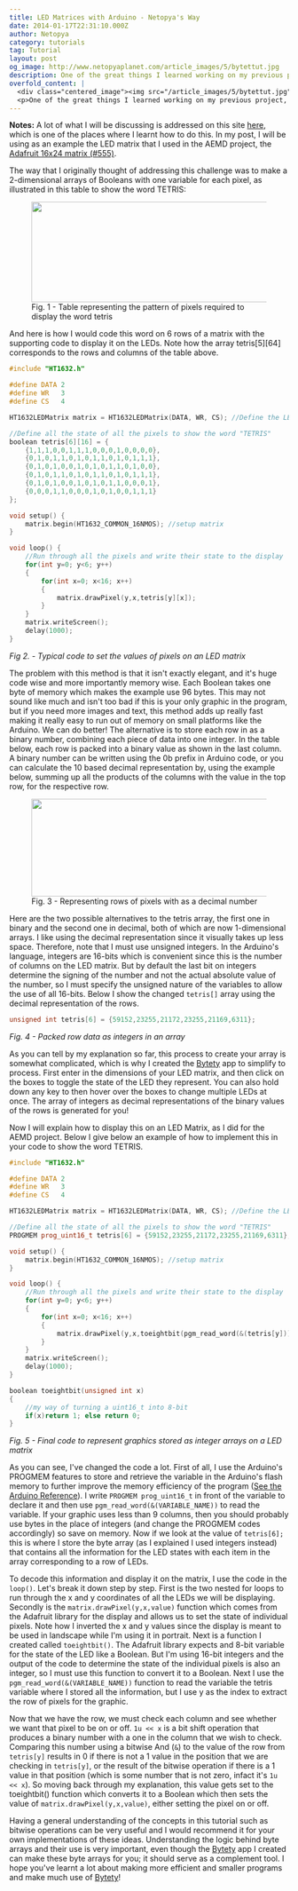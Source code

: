 ```yaml
---
title: LED Matrices with Arduino - Netopya's Way
date: 2014-01-17T22:31:10.000Z
author: Netopya
category: tutorials
tag: Tutorial
layout: post
og_image: http://www.netopyaplanet.com/article_images/5/bytettut.jpg
description: One of the great things I learned working on my previous project, the AEMD Alpha, was using the Arduino to control an LED matrix. The Adafruit libraries for the device took care of the multiplexing and other complexities and all that was left was controlling the individual LEDs from their x and y coordinates. But this led to the next challenge of how exactly to get images and graphics on the Arduino. First I'll describe a logic solution, but I'll show how this method falls apart. The alternative solution requires arrays of bytes (or integers) which is where my previous post introducing Bytety comes in. This little web app that I created presents a mock matrix that you can play around with to create your own graphics, and the program generates the necessary array for your Arduino code.  Continue reading on to learn my easy solution to display images on a LED matrix with an Arduino all while improving the memory footprint of your program.
overfold_content: |
  <div class="centered_image"><img src="/article_images/5/bytettut.jpg" class="img-thumbnail"/></div>
  <p>One of the great things I learned working on my previous project, the AEMD Alpha, was using the Arduino to control an LED matrix. The Adafruit libraries for the device took care of the multiplexing and other complexities and all that was left was controlling the individual LEDs from their x and y coordinates. But this led to the next challenge of how exactly to get images and graphics on the Arduino. First I'll describe a logic solution, but I'll show how this method falls apart. The alternative solution requires arrays of bytes (or integers) which is where my previous post introducing <a href="bytety.html">Bytety</a> comes in. This little web app that I created presents a mock matrix that you can play around with to create your own graphics, and the program generates the necessary array for your Arduino code.  Continue reading on to learn my easy solution to display images on a LED matrix with an Arduino all while improving the memory footprint of your program.</p>
---
```


**Notes:** A lot of what I will be discussing is addressed on this site [here](http://playground.arduino.cc/Code/BitMath), which is one of the places where I learnt how to do this. In my post, I will be using as an example the LED matrix that I used in the AEMD project, the [Adafruit 16x24 matrix (#555)](http://www.adafruit.com/products/555).

The way that I originally thought of addressing this challenge was to make a 2-dimensional arrays of Booleans with one variable for each pixel, as illustrated in this table to show the word TETRIS:

<figure>
    <img class="img-thumbnail" src="/article_images/5/g12.jpg" width="690" height="181"/>
    <figcaption>Fig. 1 - Table representing the pattern of pixels required to display the word tetris</figcaption>
</figure>

And here is how I would code this word on 6 rows of a matrix with the supporting code to display it on the LEDs. Note how the array tetris[5][64] corresponds to the rows and columns of the table above.

```cpp
#include "HT1632.h"

#define DATA 2
#define WR   3
#define CS   4

HT1632LEDMatrix matrix = HT1632LEDMatrix(DATA, WR, CS); //Define the LED matrix

//Define all the state of all the pixels to show the word "TETRIS"
boolean tetris[6][16] = {
    {1,1,1,0,0,1,1,1,0,0,0,1,0,0,0,0},
    {0,1,0,1,1,0,1,0,1,1,0,1,0,1,1,1},
    {0,1,0,1,0,0,1,0,1,0,1,1,0,1,0,0},
    {0,1,0,1,1,0,1,0,1,1,0,1,0,1,1,1},
    {0,1,0,1,0,0,1,0,1,0,1,1,0,0,0,1},
    {0,0,0,1,1,0,0,0,1,0,1,0,0,1,1,1}
};

void setup() {
    matrix.begin(HT1632_COMMON_16NMOS); //setup matrix
}

void loop() {
    //Run through all the pixels and write their state to the display
    for(int y=0; y<6; y++)
    {
        for(int x=0; x<16; x++)
        {
            matrix.drawPixel(y,x,tetris[y][x]);
        }
    }
    matrix.writeScreen();
    delay(1000);
}
```
*Fig 2. - Typical code to set the values of pixels on an LED matrix*

The problem with this method is that it isn't exactly elegant, and it's huge code wise and more importantly memory wise. Each Boolean takes one byte of memory which makes the example use 96 bytes. This may not sound like much and isn't too bad if this is your only graphic in the program, but if you need more images and text, this method adds up really fast making it really easy to run out of memory on small platforms like the Arduino. We can do better! The alternative is to store each row in as a binary number, combining each piece of data into one integer. In the table below, each row is packed into a binary value as shown in the last column. A binary number can be written using the 0b prefix in Arduino code, or you can calculate the 10 based decimal representation by, using the example below, summing up all the products of the columns with the value in the top row, for the respective row.

<figure>
    <img class="img-thumbnail" src="/article_images/5/g13.jpg" height="176" width="690"/>
    <figcaption>Fig. 3 - Representing rows of pixels with as a decimal number</figcaption>
</figure>

Here are the two possible alternatives to the tetris array, the first one in binary and the second one in decimal, both of which are now 1-dimensional arrays. I like using the decimal representation since it visually takes up less space. Therefore, note that I must use unsigned integers. In the Arduino's language, integers are 16-bits which is convenient since this is the number of columns on the LED matrix. But by default the last bit on integers determine the signing of the number and not the actual absolute value of the number, so I must specify the unsigned nature of the variables to allow the use of all 16-bits. Below I show the changed `tetris[]` array using the decimal representation of the rows.

```cpp
unsigned int tetris[6] = {59152,23255,21172,23255,21169,6311};
```
*Fig. 4 - Packed row data as integers in an array*

As you can tell by my explanation so far, this process to create your array is somewhat complicated, which is why I created the [Bytety](bytety.html) app to simplify to process. First enter in the dimensions of your LED matrix, and then click on the boxes to toggle the state of the LED they represent. You can also hold down any key to then hover over the boxes to change multiple LEDs at once. The array of integers as decimal representations of the binary values of the rows is generated for you!

Now I will explain how to display this on an LED Matrix, as I did for the AEMD project. Below I give below an example of how to implement this in your code to show the word TETRIS.

```cpp
#include "HT1632.h"

#define DATA 2
#define WR   3
#define CS   4

HT1632LEDMatrix matrix = HT1632LEDMatrix(DATA, WR, CS); //Define the LED matrix

//Define all the state of all the pixels to show the word "TETRIS"
PROGMEM prog_uint16_t tetris[6] = {59152,23255,21172,23255,21169,6311};

void setup() {
    matrix.begin(HT1632_COMMON_16NMOS); //setup matrix
}

void loop() {
    //Run through all the pixels and write their state to the display
    for(int y=0; y<6; y++)
    {
        for(int x=0; x<16; x++)
        {
            matrix.drawPixel(y,x,toeightbit(pgm_read_word(&(tetris[y])) & (1u << x)));
        }
    }
    matrix.writeScreen();
    delay(1000);
}

boolean toeightbit(unsigned int x)
{
    //my way of turning a uint16_t into 8-bit
    if(x)return 1; else return 0;
}
```
*Fig. 5 - Final code to represent graphics stored as integer arrays on a LED matrix*

As you can see, I've changed the code a lot. First of all, I use the Arduino's PROGMEM features to store and retrieve the variable in the Arduino's flash memory to further improve the memory efficiency of the program ([See the Arduino Reference](http://arduino.cc/en/Reference/PROGMEM)). I write `PROGMEM prog_uint16_t` in front of the variable to declare it and then use `pgm_read_word(&(VARIABLE_NAME))` to read the variable. If your graphic uses less than 9 columns, then you should probably use bytes in the place of integers (and change the PROGMEM codes accordingly) so save on memory. Now if we look at the value of `tetris[6];` this is where I store the byte array (as I explained I used integers instead) that contains all the information for the LED states with each item in the array corresponding to a row of LEDs.

To decode this information and display it on the matrix, I use the code in the `loop()`. Let's break it down step by step. First is the two nested for loops to run through the x and y coordinates of all the LEDs we will be displaying. Secondly is the `matrix.drawPixel(y,x,value)` function which comes from the Adafruit library for the display and allows us to set the state of individual pixels. Note how I inverted the x and y values since the display is meant to be used in landscape while I'm using it in portrait. Next is a function I created called `toeightbit()`. The Adafruit library expects and 8-bit variable for the state of the LED like a Boolean. But I'm using 16-bit integers and the output of the code to determine the state of the individual pixels is also an integer, so I must use this function to convert it to a Boolean. Next I use the `pgm_read_word(&(VARIABLE_NAME))` function to read the variable the tetris variable where I stored all the information, but I use y as the index to extract the row of pixels for the graphic.

Now that we have the row, we must check each column and see whether we want that pixel to be on or off. `1u << x` is a bit shift operation that produces a binary number with a one in the column that we wish to check. Comparing this number using a bitwise And (`&`) to the value of the row from `tetris[y]` results in 0 if there is not a 1 value in the position that we are checking in `tetris[y]`, or the result of the bitwise operation if there is a 1 value in that position (which is some number that is not zero, infact it's `1u << x`). So moving back through my explanation, this value gets set to the toeightbit() function which converts it to a Boolean which then sets the value of `matrix.drawPixel(y,x,value)`, either setting the pixel on or off.

Having a general understanding of the concepts in this tutorial such as bitwise operations can be very useful and I would recommend it for your own implementations of these ideas. Understanding the logic behind byte arrays and their use is very important, even though the [Bytety](bytety.html) app I created can make these byte arrays for you; it should serve as a complement tool. I hope you've learnt a lot about making more efficient and smaller programs and make much use of [Bytety](bytety.html)!
